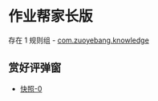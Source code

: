 # 作业帮家长版

存在 1 规则组 - [com.zuoyebang.knowledge](/src/apps/com.zuoyebang.knowledge.ts)

## 赏好评弹窗

- [快照-0](https://i.gkd.li/import/13043228)
